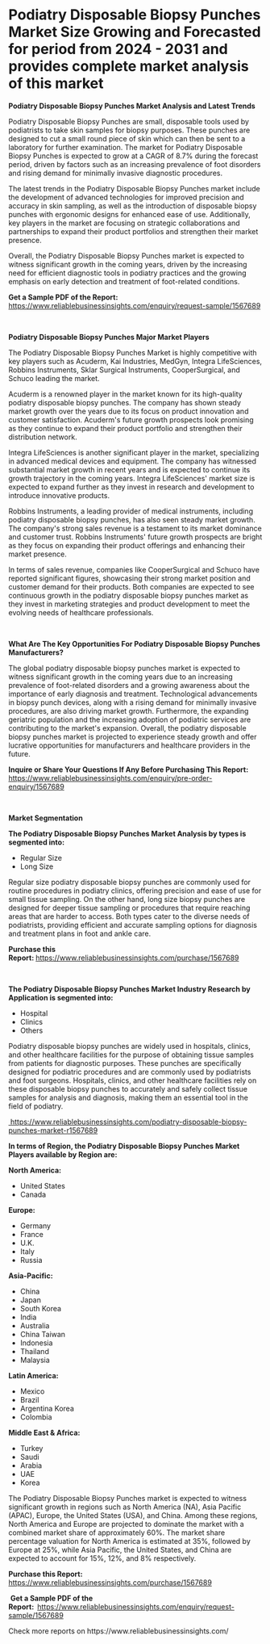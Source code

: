 <p><h1>Podiatry Disposable Biopsy Punches Market Size Growing and Forecasted for period from 2024 - 2031 and provides complete market analysis of this market</h1></p><p><strong>Podiatry Disposable Biopsy Punches Market Analysis and Latest Trends</strong></p>
<p><p>Podiatry Disposable Biopsy Punches are small, disposable tools used by podiatrists to take skin samples for biopsy purposes. These punches are designed to cut a small round piece of skin which can then be sent to a laboratory for further examination. The market for Podiatry Disposable Biopsy Punches is expected to grow at a CAGR of 8.7% during the forecast period, driven by factors such as an increasing prevalence of foot disorders and rising demand for minimally invasive diagnostic procedures.</p><p>The latest trends in the Podiatry Disposable Biopsy Punches market include the development of advanced technologies for improved precision and accuracy in skin sampling, as well as the introduction of disposable biopsy punches with ergonomic designs for enhanced ease of use. Additionally, key players in the market are focusing on strategic collaborations and partnerships to expand their product portfolios and strengthen their market presence.</p><p>Overall, the Podiatry Disposable Biopsy Punches market is expected to witness significant growth in the coming years, driven by the increasing need for efficient diagnostic tools in podiatry practices and the growing emphasis on early detection and treatment of foot-related conditions.</p></p>
<p><strong>Get a Sample PDF of the Report:&nbsp;</strong> <a href="https://www.reliablebusinessinsights.com/enquiry/request-sample/1567689">https://www.reliablebusinessinsights.com/enquiry/request-sample/1567689</a></p>
<p>&nbsp;</p>
<p><strong>Podiatry Disposable Biopsy Punches Major Market Players</strong></p>
<p><p>The Podiatry Disposable Biopsy Punches Market is highly competitive with key players such as Acuderm, Kai Industries, MedGyn, Integra LifeSciences, Robbins Instruments, Sklar Surgical Instruments, CooperSurgical, and Schuco leading the market.</p><p>Acuderm is a renowned player in the market known for its high-quality podiatry disposable biopsy punches. The company has shown steady market growth over the years due to its focus on product innovation and customer satisfaction. Acuderm's future growth prospects look promising as they continue to expand their product portfolio and strengthen their distribution network.</p><p>Integra LifeSciences is another significant player in the market, specializing in advanced medical devices and equipment. The company has witnessed substantial market growth in recent years and is expected to continue its growth trajectory in the coming years. Integra LifeSciences' market size is expected to expand further as they invest in research and development to introduce innovative products.</p><p>Robbins Instruments, a leading provider of medical instruments, including podiatry disposable biopsy punches, has also seen steady market growth. The company's strong sales revenue is a testament to its market dominance and customer trust. Robbins Instruments' future growth prospects are bright as they focus on expanding their product offerings and enhancing their market presence.</p><p>In terms of sales revenue, companies like CooperSurgical and Schuco have reported significant figures, showcasing their strong market position and customer demand for their products. Both companies are expected to see continuous growth in the podiatry disposable biopsy punches market as they invest in marketing strategies and product development to meet the evolving needs of healthcare professionals.</p></p>
<p>&nbsp;</p>
<p><strong>What Are The Key Opportunities For Podiatry Disposable Biopsy Punches Manufacturers?</strong></p>
<p><p>The global podiatry disposable biopsy punches market is expected to witness significant growth in the coming years due to an increasing prevalence of foot-related disorders and a growing awareness about the importance of early diagnosis and treatment. Technological advancements in biopsy punch devices, along with a rising demand for minimally invasive procedures, are also driving market growth. Furthermore, the expanding geriatric population and the increasing adoption of podiatric services are contributing to the market's expansion. Overall, the podiatry disposable biopsy punches market is projected to experience steady growth and offer lucrative opportunities for manufacturers and healthcare providers in the future.</p></p>
<p><strong>Inquire or Share Your Questions If Any Before Purchasing This Report:</strong> <a href="https://www.reliablebusinessinsights.com/enquiry/pre-order-enquiry/1567689">https://www.reliablebusinessinsights.com/enquiry/pre-order-enquiry/1567689</a></p>
<p>&nbsp;</p>
<p><strong>Market Segmentation</strong></p>
<p><strong>The Podiatry Disposable Biopsy Punches Market Analysis by types is segmented into:</strong></p>
<p><ul><li>Regular Size</li><li>Long Size</li></ul></p>
<p><p>Regular size podiatry disposable biopsy punches are commonly used for routine procedures in podiatry clinics, offering precision and ease of use for small tissue sampling. On the other hand, long size biopsy punches are designed for deeper tissue sampling or procedures that require reaching areas that are harder to access. Both types cater to the diverse needs of podiatrists, providing efficient and accurate sampling options for diagnosis and treatment plans in foot and ankle care.</p></p>
<p><strong>Purchase this Report:&nbsp;</strong><a href="https://www.reliablebusinessinsights.com/purchase/1567689">https://www.reliablebusinessinsights.com/purchase/1567689</a></p>
<p>&nbsp;</p>
<p><strong>The Podiatry Disposable Biopsy Punches Market Industry Research by Application is segmented into:</strong></p>
<p><ul><li>Hospital</li><li>Clinics</li><li>Others</li></ul></p>
<p><p>Podiatry disposable biopsy punches are widely used in hospitals, clinics, and other healthcare facilities for the purpose of obtaining tissue samples from patients for diagnostic purposes. These punches are specifically designed for podiatric procedures and are commonly used by podiatrists and foot surgeons. Hospitals, clinics, and other healthcare facilities rely on these disposable biopsy punches to accurately and safely collect tissue samples for analysis and diagnosis, making them an essential tool in the field of podiatry.</p></p>
<p><a href="https://www.reliablebusinessinsights.com/podiatry-disposable-biopsy-punches-market-r1567689">&nbsp;https://www.reliablebusinessinsights.com/podiatry-disposable-biopsy-punches-market-r1567689</a></p>
<p><strong>In terms of Region, the Podiatry Disposable Biopsy Punches Market Players available by Region are:</strong></p>
<p>
    <p> <strong> North America: </strong>
        <ul>
            <li>United States</li>
            <li>Canada</li>
        </ul>
        </p> 
    <p> <strong> Europe: </strong>
        <ul>
            <li>Germany</li>
            <li>France</li>
            <li>U.K.</li>
            <li>Italy</li>
            <li>Russia</li>
        </ul>
        </p> 
    <p> <strong> Asia-Pacific: </strong>
        <ul>
            <li>China</li>
            <li>Japan</li>
            <li>South Korea</li>
            <li>India</li>
            <li>Australia</li>
            <li>China Taiwan</li>
            <li>Indonesia</li>
            <li>Thailand</li>
            <li>Malaysia</li>
        </ul>
        </p> 
    <p> <strong> Latin America: </strong>
        <ul>
            <li>Mexico</li>
            <li>Brazil</li>
            <li>Argentina Korea</li>
            <li>Colombia</li>
        </ul>
        </p> 
    <p> <strong> Middle East & Africa: </strong>
        <ul>
            <li>Turkey</li>
            <li>Saudi</li>
            <li>Arabia</li>
            <li>UAE</li>
            <li>Korea</li>
        </ul>
    </p>
    </p>
<p><p>The Podiatry Disposable Biopsy Punches market is expected to witness significant growth in regions such as North America (NA), Asia Pacific (APAC), Europe, the United States (USA), and China. Among these regions, North America and Europe are projected to dominate the market with a combined market share of approximately 60%. The market share percentage valuation for North America is estimated at 35%, followed by Europe at 25%, while Asia Pacific, the United States, and China are expected to account for 15%, 12%, and 8% respectively.</p></p>
<p><strong>Purchase this Report: </strong><a href="https://www.reliablebusinessinsights.com/purchase/1567689">https://www.reliablebusinessinsights.com/purchase/1567689</a></p>
<p>&nbsp;<strong>Get a Sample PDF of the Report:&nbsp;&nbsp;</strong><a href="https://www.reliablebusinessinsights.com/enquiry/request-sample/1567689">https://www.reliablebusinessinsights.com/enquiry/request-sample/1567689</a></p>
<p><strong></strong></p>
<p>Check more reports on https://www.reliablebusinessinsights.com/</p>